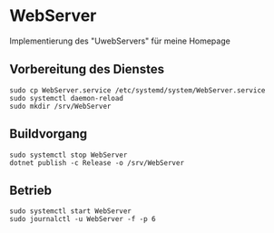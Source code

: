 # WebServer
Implementierung des "UwebServers" für meine Homepage
## Vorbereitung des Dienstes 
```
sudo cp WebServer.service /etc/systemd/system/WebServer.service
sudo systemctl daemon-reload
sudo mkdir /srv/WebServer 
```
## Buildvorgang
```
sudo systemctl stop WebServer
dotnet publish -c Release -o /srv/WebServer
```
## Betrieb
```
sudo systemctl start WebServer
sudo journalctl -u WebServer -f -p 6
```
